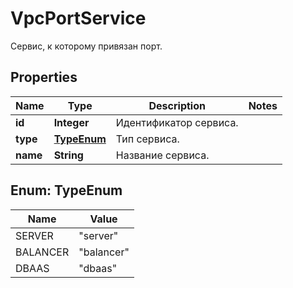 

# VpcPortService

Сервис, к которому привязан порт.

## Properties

| Name | Type | Description | Notes |
|------------ | ------------- | ------------- | -------------|
|**id** | **Integer** | Идентификатор сервиса. |  |
|**type** | [**TypeEnum**](#TypeEnum) | Тип сервиса. |  |
|**name** | **String** | Название сервиса. |  |



## Enum: TypeEnum

| Name | Value |
|---- | -----|
| SERVER | &quot;server&quot; |
| BALANCER | &quot;balancer&quot; |
| DBAAS | &quot;dbaas&quot; |




